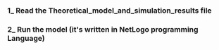 ### 1_ Read the Theoretical_model_and_simulation_results file
### 2_ Run the model (it's written in NetLogo programming Language)
